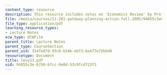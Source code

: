 ```yaml
---
content_type: resource
description: This resource includes notes on 'Economics Review' by Prof. Levy.
file: /media/courses/11-201-gateway-planning-action-fall-2005/94855c3e6750b7cc9e0d53c9fcd723f3_levy13.pdf
file_type: application/pdf
learning_resource_types:
- Lecture Notes
ocw_type: OCWFile
parent_title: Lecture Notes
parent_type: CourseSection
parent_uid: 314fe87d-93c0-b34b-ebf3-6e477e72bbd8
resourcetype: Document
title: levy13.pdf
uid: 94855c3e-6750-b7cc-9e0d-53c9fcd723f3
---
```

